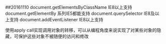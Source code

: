 ##20161110
document.getElementsByClassName IE8以上支持
document.getElementBy 系列IE5都能支持
document.querySelector IE8及以上支持
document.addEventListener IE8以上支持

使用apply call实现调用对象的转移，可以从编程角度来说实现了对某些对象的隐藏，可保护这些对象不被随便的访问和修改

